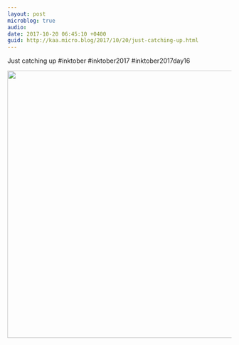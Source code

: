 ```yaml
---
layout: post
microblog: true
audio: 
date: 2017-10-20 06:45:10 +0400
guid: http://kaa.micro.blog/2017/10/20/just-catching-up.html
---
```

Just catching up #inktober #inktober2017 #inktober2017day16

<img src="https://www.kaa.bz/uploads/2018/4434a7b930.jpg" width="600" height="600" />
